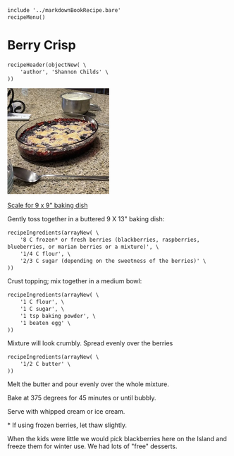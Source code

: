 ~~~ markdown-script
include '../markdownBookRecipe.bare'
recipeMenu()
~~~

# Berry Crisp

~~~ markdown-script
recipeHeader(objectNew( \
    'author', 'Shannon Childs' \
))
~~~

![Berry Crisp](../images/BerryCrisp.jpg "Berry Crisp")

[Scale for 9 x 9" baking dish](#var.vCategory='Desserts'&var.vScale=0.75)

Gently toss together in a buttered 9 X 13" baking dish:

~~~ markdown-script
recipeIngredients(arrayNew( \
    '8 C frozen* or fresh berries (blackberries, raspberries, blueberries, or marian berries or a mixture)', \
    '1/4 C flour', \
    '2/3 C sugar (depending on the sweetness of the berries)' \
))
~~~

Crust topping; mix together in a medium bowl:

~~~ markdown-script
recipeIngredients(arrayNew( \
    '1 C flour', \
    '1 C sugar', \
    '1 tsp baking powder', \
    '1 beaten egg' \
))
~~~

Mixture will look crumbly. Spread evenly over the berries

~~~ markdown-script
recipeIngredients(arrayNew( \
    '1/2 C butter' \
))
~~~

Melt the butter and pour evenly over the whole mixture.

Bake at 375 degrees for 45 minutes or until bubbly.

Serve with whipped cream or ice cream.

\* If using frozen berries, let thaw slightly.

When the kids were little we would pick blackberries here on the Island and freeze them for winter
use. We had lots of "free" desserts.
